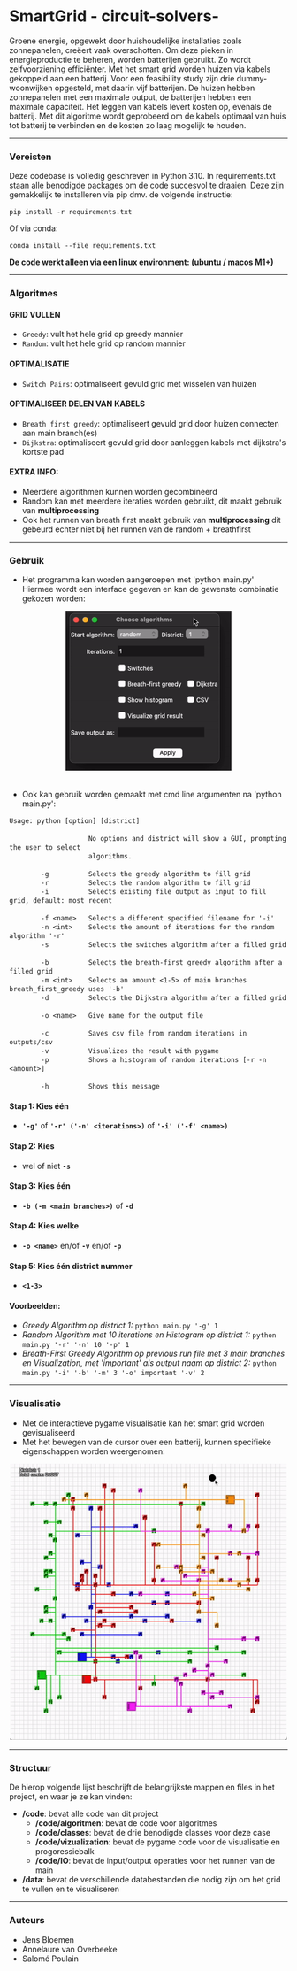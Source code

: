 # SmartGrid - circuit-solvers-

Groene energie, opgewekt door huishoudelijke installaties zoals zonnepanelen, creëert vaak overschotten. Om deze pieken in energieproductie te beheren, worden batterijen gebruikt. Zo wordt zelfvoorziening efficiënter. Met het smart grid worden huizen via kabels gekoppeld aan een batterij. Voor een feasibility study zijn drie dummy-woonwijken opgesteld, met daarin vijf batterijen. De huizen hebben zonnepanelen met een maximale output, de batterijen hebben een maximale capaciteit. Het leggen van kabels levert kosten op, evenals de batterij. Met dit algoritme wordt geprobeerd om de kabels optimaal van huis tot batterij te verbinden en de kosten zo laag mogelijk te houden.

***

### Vereisten

Deze codebase is volledig geschreven in Python 3.10. In requirements.txt staan alle benodigde packages om de code succesvol te draaien. Deze zijn gemakkelijk te installeren via pip dmv. de volgende instructie:

```
pip install -r requirements.txt
```

Of via conda:

```
conda install --file requirements.txt
```

**De code werkt alleen via een linux environment: (ubuntu / macos M1+)**

***

### Algoritmes
#### GRID VULLEN
- `Greedy`: vult het hele grid op greedy mannier
- `Random`: vult het hele grid op random mannier

#### OPTIMALISATIE
- `Switch Pairs`: optimaliseert gevuld grid met wisselen van huizen

#### OPTIMALISEER DELEN VAN KABELS
- `Breath first greedy`: optimaliseert gevuld grid door huizen 
connecten aan main branch(es)
- `Dijkstra`: optimaliseert gevuld grid door aanleggen kabels met dijkstra's kortste pad


#### EXTRA INFO:
- Meerdere algorithmen kunnen worden gecombineerd
- Random kan met meerdere iteraties worden gebruikt, dit maakt gebruik van **multiprocessing**
- Ook het runnen van breath first maakt gebruik van **multiprocessing** dit gebeurd echter niet bij het runnen van de random + breathfirst

***

### Gebruik

- Het programma kan worden aangeroepen met 'python main.py' <br>
Hiermee wordt een interface gegeven en kan de gewenste combinatie gekozen worden:

<div align="center">
    <img src="data/images/interface.gif" alt="interface GIF" width="300"/>
</div>

<br>

- Ook kan gebruik worden gemaakt met cmd line argumenten na 'python main.py':

```
Usage: python [option] [district]

                    No options and district will show a GUI, prompting the user to select
                    algorithms.

        -g          Selects the greedy algorithm to fill grid
        -r          Selects the random algorithm to fill grid
        -i          Selects existing file output as input to fill grid, default: most recent

        -f <name>   Selects a different specified filename for '-i'
        -n <int>    Selects the amount of iterations for the random algorithm '-r'
        -s          Selects the switches algorithm after a filled grid

        -b          Selects the breath-first greedy algorithm after a filled grid
        -m <int>    Selects an amount <1-5> of main branches breath_first_greedy uses '-b'
        -d          Selects the Dijkstra algorithm after a filled grid

        -o <name>   Give name for the output file 
        
        -c          Saves csv file from random iterations in outputs/csv
        -v          Visualizes the result with pygame
        -p          Shows a histogram of random iterations [-r -n <amount>]

        -h          Shows this message
```

#### **Stap 1:** Kies één
- **`'-g'`** of **`'-r' ('-n' <iterations>)`** of **`'-i' ('-f' <name>)`**

#### **Stap 2:** Kies
- wel of niet **`-s`** 

#### **Stap 3:** Kies één
- **`-b (-m <main branches>)`** of **`-d`**

#### **Stap 4:** Kies welke
- **`-o <name>`** en/of **`-v`** en/of **`-p`**

#### **Stap 5:** Kies één district nummer
- **`<1-3>`**

#### **Voorbeelden:**
- *Greedy Algorithm op district 1:* `python main.py '-g' 1`
- *Random Algorithm met 10 iterations en Histogram op district 1:* `python main.py '-r' '-n' 10 '-p' 1`
- *Breath-First Greedy Algorithm op previous run file met 3 main branches en Visualization, met 'important' als output naam op district 2:* `python main.py '-i' '-b' '-m' 3 '-o' important '-v' 2`

***

### Visualisatie

- Met de interactieve pygame visualisatie kan het smart grid worden gevisualiseerd
- Met het bewegen van de cursor over een batterij, kunnen specifieke eigenschappen worden weergenomen:

<div align="center">
    <img src="data/images/demonstration.gif" alt="Visualisation GIF" width="500"/>
</div>


***


### Structuur

De hierop volgende lijst beschrijft de belangrijkste mappen en files in het project, en waar je ze kan vinden:

- **/code**: bevat alle code van dit project
  - **/code/algoritmen**: bevat de code voor algoritmes
  - **/code/classes**: bevat de drie benodigde classes voor deze case
  - **/code/vizualization**: bevat de pygame code voor de visualisatie en progoressiebalk
  - **/code/IO**: bevat de input/output operaties voor het runnen van de main
- **/data**: bevat de verschillende databestanden die nodig zijn om het grid te vullen en te visualiseren

***

### Auteurs
- Jens Bloemen
- Annelaure van Overbeeke
- Salomé Poulain